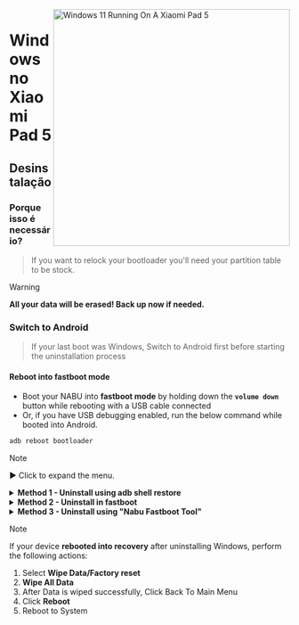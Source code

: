 <img align="right" src="https://raw.githubusercontent.com/erdilS/Port-Windows-11-Xiaomi-Pad-5/main/nabu.png" width="425" alt="Windows 11 Running On A Xiaomi Pad 5">

# Windows no Xiaomi Pad 5

## Desinstalação

### Porque isso é necessário?
> If you want to relock your bootloader you'll need your partition table to be stock.

> [!Warning]
> **All your data will be erased! Back up now if needed.**

### Switch to Android 
> If your last boot was Windows, Switch to Android first before starting the uninstallation process

#### Reboot into fastboot mode
- Boot your NABU into **fastboot mode** by holding down the **`volume down`** button while rebooting with a USB cable connected
- Or, if you have USB debugging enabled, run the below command while booted into Android.
```cmd
adb reboot bootloader
```

> [!NOTE]
>
> ▶️ Click to expand the menu.

<details>
  <summary><strong>Method 1 - Uninstall using adb shell restore</strong></summary>

### Prerequisites
- [```Android platform tools```](https://developer.android.com/studio/releases/platform-tools)

- [```Modified Recovery Image```](https://github.com/erdilS/Port-Windows-11-Xiaomi-Pad-5/releases/download/1.0/recovery.img) 

#### Boot the modded recovery
> Open a CMD window inside the platform-tools folder, then (while your tablet is in fastboot mode) run
```cmd
fastboot boot path\to\recovery.img
```

### Restore the partition layout
> [!Warning]
> This will wipe your Android files. Backup first if needed.

```cmd
adb shell restore
```

#### Reboot into Android 
```cmd
adb reboot 
```

## Done!

</details>

<details>
  <summary><strong>Method 2 - Uninstall in fastboot</strong></summary>

### Prerequisites
- [```Android platform tools```](https://developer.android.com/studio/releases/platform-tools)

- [```gpt_both0.bin```](https://github.com/erdilS/Port-Windows-11-Xiaomi-Pad-5/releases/download/1.0/gpt_both0.bin) 

### Restore partition table   
> Replace ```path\to\gpt_both0.bin``` with the path to the gpt_both0.bin file.
```cmd
fastboot flash partition:0 path\to\gpt_both0.bin
```

#### Erase userdata
> To avoid a bootloop and restore FS size
```cmd
fastboot -w
```

#### Reboot into Android
```cmd
fastboot reboot
```

## Done!

</details>

<details>
  <summary><strong>Method 3 - Uninstall using "Nabu Fastboot Tool"</strong></summary>

### Prerequisites
 `A `**`cable`**` to connect your `**`Xiaomi Pad 5`**` to your `**`other device`**

 **`Any other device (Android, Windows, Mac or Linux)`**

### Connect to the Fastboot Tool on the website
- Open the **[Nabu Fastboot Tool](https://arkt-7.github.io/nabu/)** in the browser of any device.
- Click on the **`Connect Device Fastboot`** button.
- Select **`Android`** from the list that appears and **`allow`** permissions.

### Format and Make partition Stock
- Scroll down to the **`Format/wipe make Partition Stock`** section.
- In the input box, type **`format`**.
- Finally, click the **`Format/Wipe`** button and press **`OK`** when a warning popup appears.
- Once the formatting completes, a success popup will appear. Click **`OK`** to dismiss the popup.
- Scroll up and click on the **`Reboot Device`** button to restart your device.

## Done!

</details>

> [!NOTE]
> If your device **rebooted into recovery** after uninstalling Windows, perform the following actions:
> 1. Select **Wipe Data/Factory reset**
> 2. **Wipe All Data**
> 3. After Data is wiped successfully, Click Back To Main Menu
> 4. Click **Reboot**
> 5. Reboot to System









